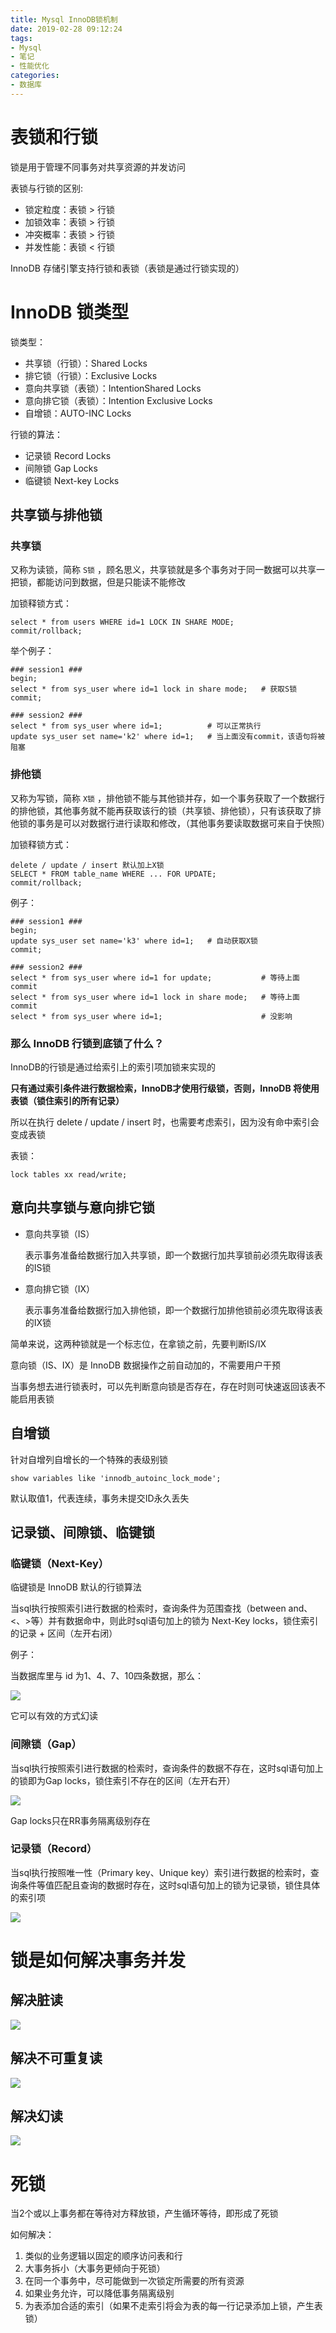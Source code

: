 ```yaml
---
title: Mysql InnoDB锁机制
date: 2019-02-28 09:12:24
tags: 
- Mysql
- 笔记
- 性能优化
categories: 
- 数据库
---
```


# 表锁和行锁

锁是用于管理不同事务对共享资源的并发访问

表锁与行锁的区别: 

- 锁定粒度：表锁 > 行锁
- 加锁效率：表锁 > 行锁
- 冲突概率：表锁 > 行锁
- 并发性能：表锁 < 行锁

InnoDB 存储引擎支持行锁和表锁（表锁是通过行锁实现的）

# InnoDB 锁类型

锁类型：

- 共享锁（行锁）：Shared Locks
- 排它锁（行锁）：Exclusive Locks
- 意向共享锁（表锁）：IntentionShared Locks 
- 意向排它锁（表锁）：Intention Exclusive Locks
- 自增锁：AUTO-INC Locks

行锁的算法：

- 记录锁 Record Locks
- 间隙锁 Gap Locks
- 临键锁 Next-key Locks 

## 共享锁与排他锁

### 共享锁

又称为读锁，简称 `S锁` ，顾名思义，共享锁就是多个事务对于同一数据可以共享一把锁，都能访问到数据，但是只能读不能修改

加锁释锁方式：

```
select * from users WHERE id=1 LOCK IN SHARE MODE; 
commit/rollback;
```

举个例子：

```
### session1 ###
begin;
select * from sys_user where id=1 lock in share mode;	# 获取S锁
commit;

### session2 ###
select * from sys_user where id=1;			# 可以正常执行
update sys_user set name='k2' where id=1;	# 当上面没有commit，该语句将被阻塞
```

### 排他锁

又称为写锁，简称 `X锁` ，排他锁不能与其他锁并存，如一个事务获取了一个数据行的排他锁，其他事务就不能再获取该行的锁（共享锁、排他锁），只有该获取了排他锁的事务是可以对数据行进行读取和修改，（其他事务要读取数据可来自于快照）

加锁释锁方式：

```
delete / update / insert 默认加上X锁
SELECT * FROM table_name WHERE ... FOR UPDATE;
commit/rollback;
```

例子：

```
### session1 ###
begin;
update sys_user set name='k3' where id=1;	# 自动获取X锁
commit;

### session2 ###
select * from sys_user where id=1 for update;			# 等待上面commit
select * from sys_user where id=1 lock in share mode;	# 等待上面commit
select * from sys_user where id=1;						# 没影响
```

### 那么 InnoDB 行锁到底锁了什么？

InnoDB的行锁是通过给索引上的索引项加锁来实现的

**只有通过索引条件进行数据检索，InnoDB才使用行级锁，否则，InnoDB 将使用表锁（锁住索引的所有记录）**

所以在执行 delete / update / insert 时，也需要考虑索引，因为没有命中索引会变成表锁

表锁：

```
lock tables xx read/write; 
```

## 意向共享锁与意向排它锁

- 意向共享锁（IS）

  表示事务准备给数据行加入共享锁，即一个数据行加共享锁前必须先取得该表的IS锁

- 意向排它锁（IX） 

  表示事务准备给数据行加入排他锁，即一个数据行加排他锁前必须先取得该表的IX锁

简单来说，这两种锁就是一个标志位，在拿锁之前，先要判断IS/IX

意向锁（IS、IX）是 InnoDB 数据操作之前自动加的，不需要用户干预 

当事务想去进行锁表时，可以先判断意向锁是否存在，存在时则可快速返回该表不能启用表锁 

## 自增锁

针对自增列自增长的一个特殊的表级别锁

```
show variables like 'innodb_autoinc_lock_mode'; 
```

默认取值1，代表连续，事务未提交ID永久丢失

## 记录锁、间隙锁、临键锁

### 临键锁（Next-Key）

临键锁是 InnoDB 默认的行锁算法

当sql执行按照索引进行数据的检索时，查询条件为范围查找（between and、<、>等）并有数据命中，则此时sql语句加上的锁为 Next-Key locks，锁住索引的记录 + 区间（左开右闭）

例子：

当数据库里与 id 为1、4、7、10四条数据，那么：

![](/images/mysql/临键锁.png)

它可以有效的方式幻读

### 间隙锁（Gap）

当sql执行按照索引进行数据的检索时，查询条件的数据不存在，这时sql语句加上的锁即为Gap locks，锁住索引不存在的区间（左开右开）

![](/images/mysql/间隙锁.png)

Gap locks只在RR事务隔离级别存在

### 记录锁（Record）

当sql执行按照唯一性（Primary key、Unique key）索引进行数据的检索时，查询条件等值匹配且查询的数据时存在，这时sql语句加上的锁为记录锁，锁住具体的索引项

![](/images/mysql/记录锁.png)

# 锁是如何解决事务并发

## 解决脏读

![](/images/mysql/解决脏读.png)

## 解决不可重复读

![](/images/mysql/解决不可重复读.png)

## 解决幻读

![](/images/mysql/解决幻读.png)

# 死锁

当2个或以上事务都在等待对方释放锁，产生循环等待，即形成了死锁

如何解决：

1. 类似的业务逻辑以固定的顺序访问表和行
2. 大事务拆小（大事务更倾向于死锁）
3. 在同一个事务中，尽可能做到一次锁定所需要的所有资源
4. 如果业务允许，可以降低事务隔离级别
5. 为表添加合适的索引（如果不走索引将会为表的每一行记录添加上锁，产生表锁）
